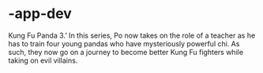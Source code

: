 # -app-dev
Kung Fu Panda 3.’ In this series, Po now takes on the role of a teacher as he has to train four young pandas who have mysteriously powerful chi. As such, they now go on a journey to become better Kung Fu fighters while taking on evil villains.

